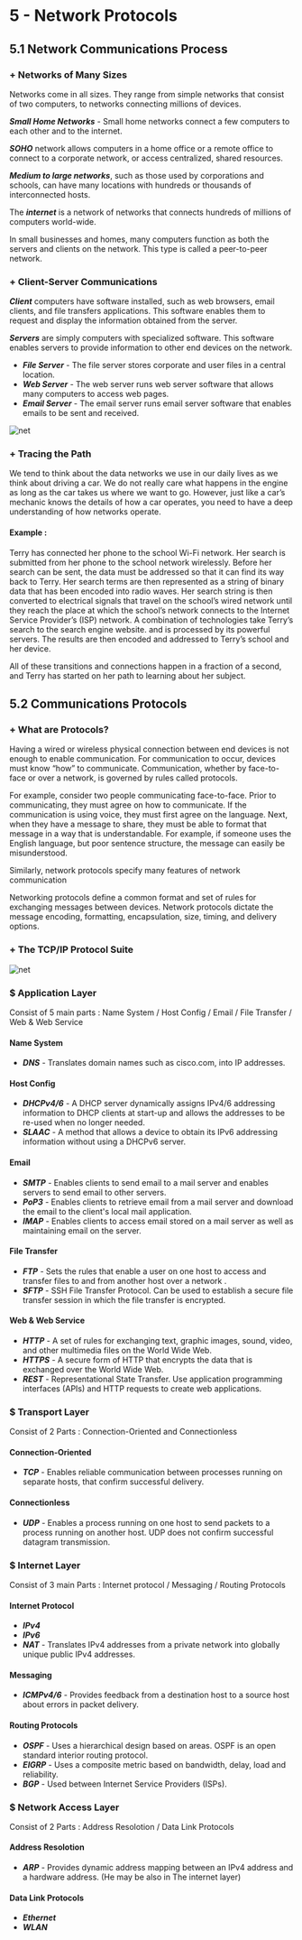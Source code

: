 # 5 - Network Protocols
## 5.1 Network Communications Process
### + Networks of Many Sizes
Networks come in all sizes. They range from simple networks that consist of two computers, to networks connecting millions of devices.

***Small Home Networks*** - Small home networks connect a few computers to each other and to the internet.

***SOHO*** network allows computers in a home office or a remote office to connect to a corporate network, or access centralized, shared resources.

***Medium to large networks***, such as those used by corporations and schools, can have many locations with hundreds or thousands of interconnected hosts.

The ***internet*** is a network of networks that connects hundreds of millions of computers world-wide.

In small businesses and homes, many computers function as both the servers and clients on the network. This type is called a peer-to-peer network.

### + Client-Server Communications
***Client*** computers have software installed, such as web browsers, email clients, and file transfers applications. This software enables them to request and display the information obtained from the server.

***Servers*** are simply computers with specialized software. This software enables servers to provide information to other end devices on the network.

* ***File Server*** - The file server stores corporate and user files in a central location.
* ***Web Server*** - The web server runs web server software that allows many computers to access web pages.
* ***Email Server*** - The email server runs email server software that enables emails to be sent and received.

![net](https://user.oc-static.com/upload/2019/05/29/15591415735154_clients_servers1.png)

### + Tracing the Path
We tend to think about the data networks we use in our daily lives as we think about driving a car.
We do not really care what happens in the engine as long as the car takes us where we want to go.
However, just like a car’s mechanic knows the details of how a car operates, you need to have a deep understanding of how networks operate.

#### Example :
Terry has connected her phone to the school Wi-Fi network. Her search is submitted from her phone to the school network wirelessly. 
Before her search can be sent, the data must be addressed so that it can find its way back to Terry. Her search terms are then represented as a string of binary data that has been encoded into radio waves. 
Her search string is then converted to electrical signals that travel on the school’s wired network until they reach the place at which the school’s network connects to the Internet Service Provider’s (ISP) network. 
A combination of technologies take Terry’s search to the search engine website.
and is processed by its powerful servers. The results are then encoded and addressed to Terry’s school and her device.

All of these transitions and connections happen in a fraction of a second, and Terry has started on her path to learning about her subject.

## 5.2 Communications Protocols
### + What are Protocols?
Having a wired or wireless physical connection between end devices is not enough to enable communication. For communication to occur, devices must know “how” to communicate. Communication, whether by face-to-face or over a network, is governed by rules called protocols.

For example, consider two people communicating face-to-face. Prior to communicating, they must agree on how to communicate. If the communication is using voice, they must first agree on the language. Next, when they have a message to share, they must be able to format that message in a way that is understandable. For example, if someone uses the English language, but poor sentence structure, the message can easily be misunderstood.

Similarly, network protocols specify many features of network communication

Networking protocols define a common format and set of rules for exchanging messages between devices. Network protocols dictate the message encoding, formatting, encapsulation, size, timing, and delivery options.
### + The TCP/IP Protocol Suite

![net](https://ccna-200-301.online/wp-content/uploads/2020/04/TCP-IP-Protocol-Suite.png)

### $ Application Layer

Consist of 5 main parts : Name System / Host Config / Email / File Transfer / Web & Web Service

#### Name System
* ***DNS*** - Translates domain names such as cisco.com, into IP addresses.
#### Host Config
* ***DHCPv4/6*** - A DHCP server dynamically assigns IPv4/6 addressing information to DHCP clients at start-up and allows the addresses to be re-used when no longer needed.
* ***SLAAC*** - A method that allows a device to obtain its IPv6 addressing information without using a DHCPv6 server.
#### Email
* ***SMTP*** - Enables clients to send email to a mail server and enables servers to send email to other servers.
* ***PoP3*** - Enables clients to retrieve email from a mail server and download the email to the client's local mail application.
* ***IMAP*** - Enables clients to access email stored on a mail server as well as maintaining email on the server.
#### File Transfer
* ***FTP*** - Sets the rules that enable a user on one host to access and transfer files to and from another host over a network .
* ***SFTP*** - SSH File Transfer Protocol. Can be used to establish a secure file transfer session in which the file transfer is encrypted.
#### Web & Web Service
* ***HTTP*** - A set of rules for exchanging text, graphic images, sound, video, and other multimedia files on the World Wide Web.
* ***HTTPS*** - A secure form of HTTP that encrypts the data that is exchanged over the World Wide Web.
* ***REST*** - Representational State Transfer. Use application programming interfaces (APIs) and HTTP requests to create web applications.

### $ Transport Layer

Consist of 2 Parts : Connection-Oriented and Connectionless

#### Connection-Oriented
* ***TCP*** -  Enables reliable communication between processes running on separate hosts, that confirm successful delivery.
#### Connectionless
* ***UDP*** -  Enables a process running on one host to send packets to a process running on another host. UDP does not confirm successful datagram transmission.

### $ Internet Layer

Consist of 3 main Parts : Internet protocol / Messaging / Routing Protocols

#### Internet Protocol
* ***IPv4***
* ***IPv6***
* ***NAT*** - Translates IPv4 addresses from a private network into globally unique public IPv4 addresses.
#### Messaging
* ***ICMPv4/6*** - Provides feedback from a destination host to a source host about errors in packet delivery.
#### Routing Protocols
* ***OSPF*** -  Uses a hierarchical design based on areas. OSPF is an open standard interior routing protocol.
* ***EIGRP*** - Uses a composite metric based on bandwidth, delay, load and reliability.
* ***BGP*** - Used between Internet Service Providers (ISPs).

### $ Network Access Layer

Consist of 2 Parts : Address Resolotion / Data Link Protocols

#### Address Resolotion
* ***ARP*** - Provides dynamic address mapping between an IPv4 address and a hardware address. (He may be also in The internet layer)
#### Data Link Protocols
* ***Ethernet***
* ***WLAN***
